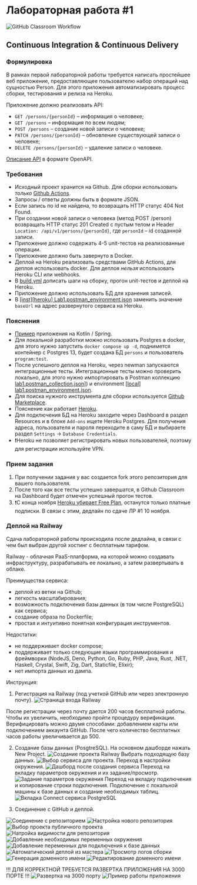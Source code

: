 # Лабораторная работа #1

![GitHub Classroom Workflow](../../workflows/GitHub%20Classroom%20Workflow/badge.svg?branch=master)

## Continuous Integration & Continuous Delivery

### Формулировка

В рамках первой лабораторной работы требуется написать простейшее веб приложение, предоставляющее пользователю набор
операций над сущностью Person. Для этого приложения автоматизировать процесс сборки, тестирования и релиза на Heroku.

Приложение должно реализовать API:

* `GET /persons/{personId}` – информация о человеке;
* `GET /persons` – информация по всем людям;
* `POST /persons` – создание новой записи о человеке;
* `PATCH /persons/{personId}` – обновление существующей записи о человеке;
* `DELETE /persons/{personId}` – удаление записи о человеке.

[Описание API](person-service.yaml) в формате OpenAPI.

### Требования

* Исходный проект хранится на Github. Для сборки использовать
  _только_ [Github Actions](https://docs.github.com/en/actions).
* Запросы / ответы должны быть в формате JSON.
* Если запись по id не найдена, то возвращать HTTP статус 404 Not Found.
* При создании новой записи о человека (метод POST /person) возвращать HTTP статус 201 Created с пустым телом и
  Header `Location: /api/v1/persons/{personId}`, где `personId` – id созданной записи.
* Приложение должно содержать 4-5 unit-тестов на реализованные операции.
* Приложение должно быть завернуто в Docker.
* Деплой на Heroku реализовать средствами GitHub Actions, для деплоя использовать docker. Для деплоя _нельзя_
  использовать Heroku CLI или webhooks.
* В [build.yml](.github/workflows/classroom.yml) дописать шаги на сборку, прогон unit-тестов и деплой на Heroku.
* Приложение должно использовать БД для хранения записей.
* В [[inst][heroku] Lab1.postman_environment.json](postman/%5Binst%5D%5Bheroku%5D%20Lab1.postman_environment.json)
  заменить значение `baseUrl` на адрес развернутого сервиса на Heroku.

### Пояснения

* [Пример](https://github.com/Romanow/person-service) приложения на Kotlin / Spring.
* Для локальной разработки можно использовать Postgres в docker, для этого нужно запустить `docker compose up -d`,
  поднимется контейнер с Postgres 13, будет создана БД `persons` и пользователь `program:test`.
* После успешного деплоя на Heroku, через newman запускаются интеграционные тесты. Интеграционные тесты можно проверить
  локально, для этого нужно импортировать в Postman
  коллекцию [lab1.postman_collection.json](postman/%5Binst%5D%20Lab1.postman_collection.json)]) и
  environment [[local] lab1.postman_environment.json](postman/%5Binst%5D%5Blocal%5D%20Lab1.postman_environment.json).
* Для поиска нужного инструмента для сборки используется [Github Marketplace](https://github.com/marketplace).
* Пояснение как работает [Heroku](https://devcenter.heroku.com/articles/how-heroku-works).
* Для подключения БД на Heroku заходите через Dashboard в раздел Resources и в блоке `Add-ons` ищете Heroku Postgres.
  Для получения адреса, пользователя и пароля переходите в саму БД и выбираете раздел `Settings`
  -> `Database Credentials`.
* ❗Heroku не позволяет регистрировать новых пользователей, поэтому для регистрации используйте VPN.

### Прием задания

1. При получении задания у вас создается fork этого репозитория для вашего пользователя.
2. После того как все тесты успешно завершатся, в Github Classroom на Dashboard будет отмечен успешный прогон тестов.
3. ❗️С конца
   ноября [Heroku убирает Free Plan](https://help.heroku.com/RSBRUH58/removal-of-heroku-free-product-plans-faq),
   останутся только платные подписки. В связи с этим, дедлайн по сдаче ЛР #1 10 ноября. 
   
### Деплой на Railway

Сдача лабораторной работы происходила после дедлайна, в связи с чем был выбран другой хостинг с бесплатным тарифом.

Railway - облачная PaaS-платформа, на которой можно создавать инфраструктуру, разрабатывать ее локально, а затем развертывать в облаке.

Преимущества сервиса:
* деплой из ветки на Github;
* легкость масштабирования;
* возможность подключения базы данных (в том числе PostgreSQL) как сервиса;
* создание образа по Dockerfile;
* простая и интуитивно понятная конфигурация инструментов.

Недостатки:
* не поддерживает docker compose;
* поддерживает только следующие языки программирования и фреймворки (NodeJS, Deno, Python, Go, Ruby, PHP, Java, Rust, .NET, Haskell, Crystal, Swift, Zig, Dart, Staticfile, Elixir);
* нет импорта данных из дампа.

Инструкция:
1. Регистрация на Railway (под учеткой GitHub или через электронную почту).
![Страница входа Railway](https://user-images.githubusercontent.com/70375413/213858320-8e496acc-f18a-49e9-aa57-3dc88253ba4a.png)

После регистрации через почту дается 200 часов бесплатной работы. Чтобы их увеличить, необходимо пройти процедуру верификации. Верифицировать можно двумя способами: добавлением карты или подключением аккаунта GitHub. После чего количество бесплатных часов работы увеличивается до 500.

2. Создание базы данных (PosgtreSQL).
На основном дашборде нажать New Project. 
![Создание проекта Railway](https://user-images.githubusercontent.com/70375413/213858950-0397433c-a38d-485e-a5a1-7bdde56d51de.png)
Выбрать подходящую базу данных.
![Выбор сервиса для проекта.](https://user-images.githubusercontent.com/70375413/213859005-d9b6d8e8-8b19-435d-bf2f-1e406a5dd8ad.png)
Переход в настройки окружения.
![Дашборд после создания сервиса](https://user-images.githubusercontent.com/70375413/213859052-c3cb4acd-9656-467b-a45a-6d39778df666.png)
Переход на вкладку параметров окружения и их задание/просмотр.
![Задание параметров окружения](https://user-images.githubusercontent.com/70375413/213859079-d8a54f89-1eb1-4aa3-8184-7c67acd02eba.png)
Переход на вкладку подключения и копирование строки подключения. Подключение с локальной машины к базе данных и создание необходимых таблиц.
![Вкладка Connect сервиса PostgreSQL](https://user-images.githubusercontent.com/70375413/213859257-9617c619-0006-42d3-9e65-7f8aeefb0b28.png)

3. Соединение с GitHub и деплой.

![Соединение с репозиторием](https://user-images.githubusercontent.com/70375413/213859365-bc2c883b-9003-41a0-8a76-663c9dc23888.png)
![Настройка нового репозитория](https://user-images.githubusercontent.com/70375413/213859410-6e822914-7047-455e-b319-042a0f67ae7f.png)
![Выбор проекта публичного проекта](https://user-images.githubusercontent.com/70375413/213859466-71968f76-f1f3-4ded-a3b0-0a59c65ba412.png)
![Натройка видимости для репозитория](https://user-images.githubusercontent.com/70375413/213859536-41f6d1c9-6656-4976-9c68-040887045059.png)
![Добавление необходимых переменных окружения](https://user-images.githubusercontent.com/70375413/213859586-b07b8f91-1978-4439-afcc-af0df062b07b.png)
![Добавление переменных для подключения к базе данных](https://user-images.githubusercontent.com/70375413/213859754-b9c6f1ca-c9a1-4b1a-aac4-52af7982d2ad.png)
![Автоматический деплой из мастера](https://user-images.githubusercontent.com/70375413/213859810-6bdd4b00-49ca-4757-9a5a-5670f6e3b6d5.png)
![Просмотр логов сборки](https://user-images.githubusercontent.com/70375413/213859945-57ab080a-9549-4c34-8a55-d41de1626a25.png)
![Генерация доменного имени](https://user-images.githubusercontent.com/70375413/213859983-f6074c75-d157-440c-a4d8-bb6f717c178e.png)
![Редактирование доменного имени](https://user-images.githubusercontent.com/70375413/213860007-3ccea66b-caf0-4bd3-9420-064c11bf31f2.png)

!!! ДЛЯ КОРРЕКТНОЙ ТРЕБУЕТСЯ РАЗВЕРТКА ПРИЛОЖЕНИЯ НА 3000 ПОРТЕ !!!
![Развертка на 3000 порту](https://user-images.githubusercontent.com/70375413/213860129-21883175-421d-4da6-936b-61f511e19f69.png)
![Пример работы приложения](https://user-images.githubusercontent.com/70375413/213860169-d1d480c3-2e3a-4307-8107-2f0b89eec534.png)




